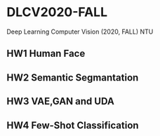 # DLCV2020-FALL
Deep Learning Computer Vision (2020, FALL) NTU

## HW1 Human Face 

## HW2 Semantic Segmantation

## HW3 VAE,GAN and UDA

## HW4 Few-Shot Classification
